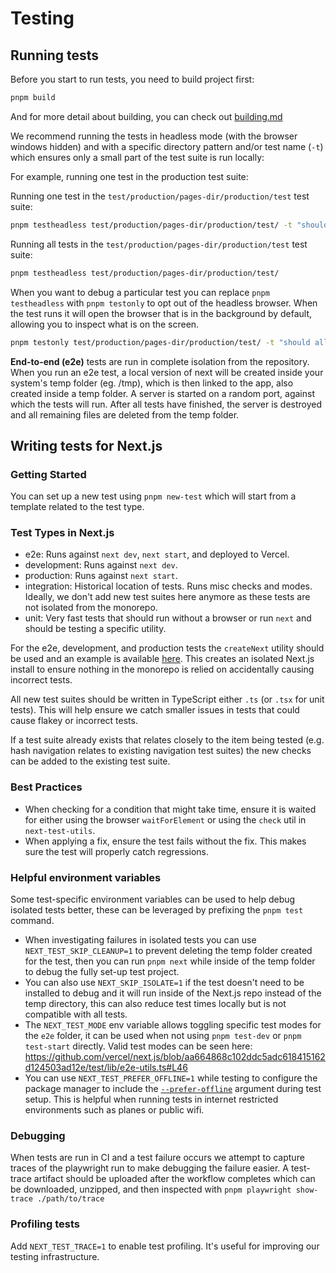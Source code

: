 # Testing

## Running tests

Before you start to run tests, you need to build project first:

```bash
pnpm build
```

And for more detail about building, you can check out [building.md](./building.md)

We recommend running the tests in headless mode (with the browser windows hidden) and with a specific directory pattern and/or test name (`-t`) which ensures only a small part of the test suite is run locally:

For example, running one test in the production test suite:

Running one test in the `test/production/pages-dir/production/test` test suite:

```sh
pnpm testheadless test/production/pages-dir/production/test/ -t "should allow etag header support"
```

Running all tests in the `test/production/pages-dir/production/test` test suite:

```sh
pnpm testheadless test/production/pages-dir/production/test/
```

When you want to debug a particular test you can replace `pnpm testheadless` with `pnpm testonly` to opt out of the headless browser.
When the test runs it will open the browser that is in the background by default, allowing you to inspect what is on the screen.

```sh
pnpm testonly test/production/pages-dir/production/test/ -t "should allow etag header support"
```

**End-to-end (e2e)** tests are run in complete isolation from the repository.
When you run an e2e test, a local version of next will be created inside your system's temp folder (eg. /tmp),
which is then linked to the app, also created inside a temp folder. A server is started on a random port, against which the tests will run.
After all tests have finished, the server is destroyed and all remaining files are deleted from the temp folder.

## Writing tests for Next.js

### Getting Started

You can set up a new test using `pnpm new-test` which will start from a template related to the test type.

### Test Types in Next.js

- e2e: Runs against `next dev`, `next start`, and deployed to Vercel.
- development: Runs against `next dev`.
- production: Runs against `next start`.
- integration: Historical location of tests. Runs misc checks and modes. Ideally, we don't add new test suites here anymore as these tests are not isolated from the monorepo.
- unit: Very fast tests that should run without a browser or run `next` and should be testing a specific utility.

For the e2e, development, and production tests the `createNext` utility should be used and an example is available [here](../../test/e2e/example.txt). This creates an isolated Next.js install to ensure nothing in the monorepo is relied on accidentally causing incorrect tests.

All new test suites should be written in TypeScript either `.ts` (or `.tsx` for unit tests). This will help ensure we catch smaller issues in tests that could cause flakey or incorrect tests.

If a test suite already exists that relates closely to the item being tested (e.g. hash navigation relates to existing navigation test suites) the new checks can be added to the existing test suite.

### Best Practices

- When checking for a condition that might take time, ensure it is waited for either using the browser `waitForElement` or using the `check` util in `next-test-utils`.
- When applying a fix, ensure the test fails without the fix. This makes sure the test will properly catch regressions.

### Helpful environment variables

Some test-specific environment variables can be used to help debug isolated tests better, these can be leveraged by prefixing the `pnpm test` command.

- When investigating failures in isolated tests you can use `NEXT_TEST_SKIP_CLEANUP=1` to prevent deleting the temp folder created for the test, then you can run `pnpm next` while inside of the temp folder to debug the fully set-up test project.
- You can also use `NEXT_SKIP_ISOLATE=1` if the test doesn't need to be installed to debug and it will run inside of the Next.js repo instead of the temp directory, this can also reduce test times locally but is not compatible with all tests.
- The `NEXT_TEST_MODE` env variable allows toggling specific test modes for the `e2e` folder, it can be used when not using `pnpm test-dev` or `pnpm test-start` directly. Valid test modes can be seen here: https://github.com/vercel/next.js/blob/aa664868c102ddc5adc618415162d124503ad12e/test/lib/e2e-utils.ts#L46
- You can use `NEXT_TEST_PREFER_OFFLINE=1` while testing to configure the package manager to include the [`--prefer-offline`](https://pnpm.io/cli/install#--prefer-offline) argument during test setup. This is helpful when running tests in internet restricted environments such as planes or public wifi.

### Debugging

When tests are run in CI and a test failure occurs we attempt to capture traces of the playwright run to make debugging the failure easier. A test-trace artifact should be uploaded after the workflow completes which can be downloaded, unzipped, and then inspected with `pnpm playwright show-trace ./path/to/trace`

### Profiling tests

Add `NEXT_TEST_TRACE=1` to enable test profiling. It's useful for improving our testing infrastructure.
